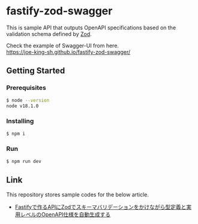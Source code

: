 # fastify-zod-swagger

This is sample API that outputs OpenAPI specifications based on the validation schema defined by [Zod]().

Check the example of Swagger-UI from here.  
https://joe-king-sh.github.io/fastify-zod-swagger/


## Getting Started

### Prerequisites

```bash
$ node --version
node v18.1.0
```

### Installing

```bash
$ npm i
```

### Run

```bash
$ npm run dev
```

## Link

This repository stores sample codes for the below article.
- [Fastifyで作るAPIにZodでスキーマバリデーションをかけながら型定義と実用レベルのOpenAPI仕様を自動生成する](https://dev.classmethod.jp/articles/fastify-zod-openapi/)